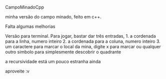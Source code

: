 CampoMinadoCpp

minha versão do campo minado, feito em c++.

Falta algumas melhorias 

Versão para terminal. Para jogar, bastar dar três entradas, 1. a cordenada para a linha, numero inteiro 2. a cordenada para a coluna, numero inteiro 3. um caractere para marcar o local da mina, digite x para marcar ou qualquer outro simbolo para simplesmente descobrir o quadrante

a recursividade está um pouco estranha ainda

aproveite :v
